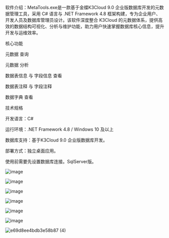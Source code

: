 软件介绍：MetaTools.exe是一款基于金蝶K3Cloud 9.0 企业版数据库‌开发的元数据管理工具，采用 ‌C# 语言‌与 ‌.NET Framework 4.8‌ 框架构建，专为企业用户、开发人员及数据库管理员设计。该软件深度整合 K3Cloud 的元数据体系，提供高效的数据结构可视化、分析与维护功能，助力用户快速掌握数据库核心信息，提升开发与运维效率。

‌核心功能‌

‌元数据 查询‌ 

‌元数据  分析‌

‌数据表信息 与 字段信息 查看‌

‌数据表注释 与 字段注释 

‌数据字典 查看‌

‌技术规格‌

‌开发语言‌：C#

‌运行环境‌：.NET Framework 4.8 / Windows 10 及以上

‌数据库支持‌：基于K3Cloud 9.0 企业版数据库开发。

‌部署方式‌：独立桌面应用。

使用前需要先设置数据库连接。SqlServer版。

![image](https://github.com/user-attachments/assets/7a3497ad-e26c-4565-a5e7-b60886e159e2)

![image](https://github.com/user-attachments/assets/b0e0cd42-1e47-47b1-9981-93eb4f583c40)

![image](https://github.com/user-attachments/assets/82db71a6-0189-4b8f-a702-cc04a685ad9e)

![image](https://github.com/user-attachments/assets/a56c082b-561b-4879-a50e-7385e9588a63)

![image](https://github.com/user-attachments/assets/95b0210c-f2ee-4ed5-86f5-7a286024848c)

![image](https://github.com/user-attachments/assets/e341ea64-1828-4861-97a2-26b96f3ca804)


![e69d8ee4bdb3e58b87 (4)](https://github.com/user-attachments/assets/46140edb-5ecf-4b54-9e05-79cbecfcf66b)

